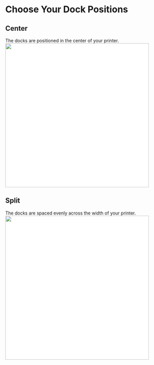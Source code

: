 # Choose Your Dock Positions
## Center
The docks are positioned in the center of your printer.
<img src="./images/Voron_350_76mm_4tools_center_TPU.svg" style="margin:0px;background-color: #FFFFFF;" width="450"/>
## Split
The docks are spaced evenly across the width of your printer.
<img src="./images/Voron_350_76mm_4tools_split_TPU.svg" style="margin:0px;background-color: #FFFFFF;" width="450"/>
